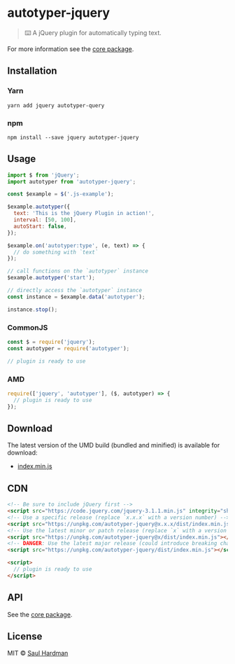 # autotyper-jquery

> ⌨️ A jQuery plugin for automatically typing text.

For more information see the [core package](https://github.com/saulhardman/autotyper/tree/master/packages/autotyper).

## Installation

### Yarn

```
yarn add jquery autotyper-query
```

### npm

```
npm install --save jquery autotyper-jquery
```

## Usage

```js
import $ from 'jQuery';
import autotyper from 'autotyper-jquery';

const $example = $('.js-example');

$example.autotyper({
  text: 'This is the jQuery Plugin in action!',
  interval: [50, 100],
  autoStart: false,
});

$example.on('autotyper:type', (e, text) => {
  // do something with `text`
});

// call functions on the `autotyper` instance
$example.autotyper('start');

// directly access the `autotyper` instance
const instance = $example.data('autotyper');

instance.stop();
```

### CommonJS

```js
const $ = require('jquery');
const autotyper = require('autotyper');

// plugin is ready to use
```

### AMD

```js
require(['jquery', 'autotyper'], ($, autotyper) => {
  // plugin is ready to use
});
```

## Download

The latest version of the UMD build (bundled and minified) is available for download:

- [index.min.js](https://unpkg.com/autotyper-jquery/dist/index.min.js)

## CDN

```html
<!-- Be sure to include jQuery first -->
<script src="https://code.jquery.com/jquery-3.1.1.min.js" integrity="sha256-hVVnYaiADRTO2PzUGmuLJr8BLUSjGIZsDYGmIJLv2b8=" crossorigin="anonymous"></script>
<!-- Use a specific release (replace `x.x.x` with a version number) -->
<script src="https://unpkg.com/autotyper-jquery@x.x.x/dist/index.min.js"></script>
<!-- Use the latest minor or patch release (replace `x` with a version number) -->
<script src="https://unpkg.com/autotyper-jquery@x/dist/index.min.js"></script>
<!-- DANGER: Use the latest major release (could introduce breaking changes) -->
<script src="https://unpkg.com/autotyper-jquery/dist/index.min.js"></script>

<script>
  // plugin is ready to use
</script>
```

## API

See the [core package](https://github.com/saulhardman/autotyper/tree/master/packages/autotyper).

## License

MIT © [Saul Hardman](http://saulhardman.com)
